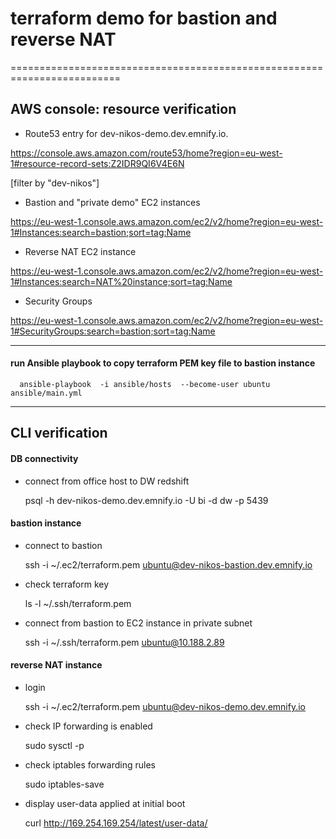# terraform demo for bastion and reverse NAT
=========================================================================

     
## AWS console: resource verification 

* Route53 entry for dev-nikos-demo.dev.emnify.io.

https://console.aws.amazon.com/route53/home?region=eu-west-1#resource-record-sets:Z2IDR9QI6V4E6N

[filter by "dev-nikos"]

* Bastion and "private demo" EC2 instances

https://eu-west-1.console.aws.amazon.com/ec2/v2/home?region=eu-west-1#Instances:search=bastion;sort=tag:Name

* Reverse NAT EC2 instance

https://eu-west-1.console.aws.amazon.com/ec2/v2/home?region=eu-west-1#Instances:search=NAT%20instance;sort=tag:Name

* Security Groups

https://eu-west-1.console.aws.amazon.com/ec2/v2/home?region=eu-west-1#SecurityGroups:search=bastion;sort=tag:Name

------------------------------------------------
#### run Ansible playbook to copy terraform PEM key file to bastion instance

      ansible-playbook  -i ansible/hosts  --become-user ubuntu  ansible/main.yml 
 

------------------------------------------------
## CLI verification
#### DB connectivity 
- connect from office host to DW redshift 

    psql -h dev-nikos-demo.dev.emnify.io  -U bi  -d dw -p 5439

#### bastion instance 
- connect to bastion

    ssh  -i ~/.ec2/terraform.pem ubuntu@dev-nikos-bastion.dev.emnify.io

- check terraform key 

    ls -l ~/.ssh/terraform.pem

- connect from bastion to EC2 instance in private subnet

    ssh  -i ~/.ssh/terraform.pem  ubuntu@10.188.2.89

#### reverse NAT instance
- login

    ssh  -i ~/.ec2/terraform.pem ubuntu@dev-nikos-demo.dev.emnify.io

- check IP forwarding is enabled

    sudo sysctl -p

- check iptables forwarding rules

    sudo iptables-save

- display user-data applied at initial boot  

    curl http://169.254.169.254/latest/user-data/

